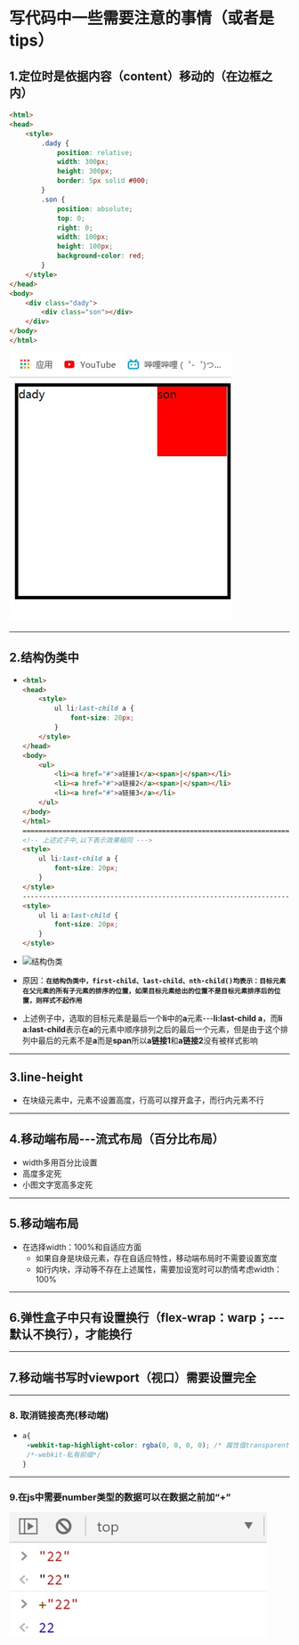 # 写代码中一些需要注意的事情（或者是tips）

## 1.定位时是依据内容（content）移动的（在边框之内）

```html
<html>
<head>
    <style>
        .dady {
            position: relative;
            width: 300px;
            height: 300px;
            border: 5px solid #000;
        }        
        .son {
            position: absolute;
            top: 0;
            right: 0;
            width: 100px;
            height: 100px;
            background-color: red;
        }
    </style>
</head>
<body>
    <div class="dady">
        <div class="son"></div>
    </div>
</body>
</html>
```

![定位](./image/定位.jpg)

---

## 2.结构伪类中

- ```html
  <html>
  <head>
      <style>
          ul li:last-child a {
              font-size: 20px;
          }
      </style>
  </head>
  <body>
      <ul>
          <li><a href="#">a链接1</a><span>|</span></li>
          <li><a href="#">a链接2</a><span>|</span></li>
          <li><a href="#">a链接3</a></li>
      </ul>
  </body>
  </html>
  ========================================================================
  <!-- 上述式子中,以下表示效果相同 --->
  <style>
      ul li:last-child a {
          font-size: 20px;
      }
  </style>
  -----------------------------------------------------------------------
  <style>
      ul li a:last-child {
          font-size: 20px;
      }
  </style>
  
  ```

- ![结构伪类](./image/结构伪类.jpg)

- 原因：**`在结构伪类中，first-child、last-child、nth-child()均表示：目标元素在父元素的所有子元素的排序的位置，如果目标元素给出的位置不是目标元素排序后的位置，则样式不起作用`**

- 上述例子中，选取的目标元素是最后一个**li**中的**a**元素---**li:last-child a**，而**li a:last-child**表示在**a**的元素中顺序排列之后的最后一个元素，但是由于这个排列中最后的元素不是**a**而是**span**所以**a链接1**和**a链接2**没有被样式影响



---

## 3.line-height

- 在块级元素中，元素不设置高度，行高可以撑开盒子，而行内元素不行



---

## 4.移动端布局---流式布局（百分比布局）

- width多用百分比设置
- 高度多定死
- 小图文字宽高多定死

---



## 5.移动端布局

- 在选择width：100%和自适应方面
  - 如果自身是块级元素，存在自适应特性，移动端布局时不需要设置宽度
  - 如行内块，浮动等不存在上述属性，需要加设宽时可以酌情考虑width：100%

---



## 6.弹性盒子中只有设置换行（flex-wrap：warp；---默认不换行），才能换行

---



## 7.移动端书写时viewport（视口）需要设置完全

---



### 8. 取消链接高亮(移动端)

- ```css
  a{
   -webkit-tap-highlight-color: rgba(0, 0, 0, 0); /* 属性值transparent也可以*/ 
   /*-webkit-私有前缀*/
  }  
  ```

---



### 9.在js中需要number类型的数据可以在数据之前加“+”

![number](./image/number.jpg)

